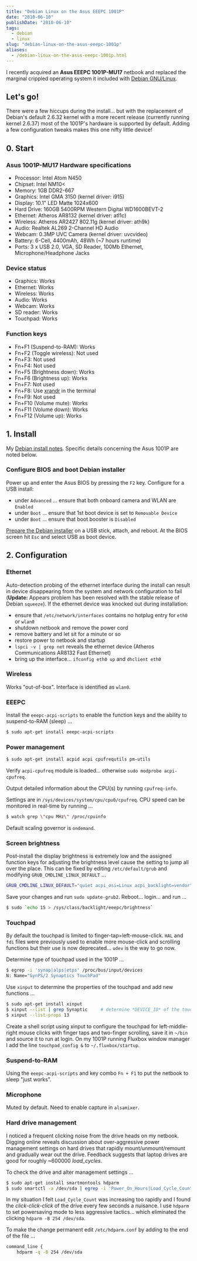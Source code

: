 ```yaml
---
title: "Debian Linux on the Asus EEEPC 1001P"
date: "2010-06-10"
publishDate: "2010-06-10"
tags:
  - debian
  - linux
slug: "debian-linux-on-the-asus-eeepc-1001p"
aliases:
  - /debian-linux-on-the-asus-eeepc-1001p.html
---
```


I recently acquired an **Asus EEEPC 1001P-MU17** netbook and replaced the marginal crippled operating system it included with [Debian GNU/Linux](http://www.circuidipity.com/install-debian-linux-squeeze.html).

## Let's go!

There were a few hiccups during the install... but with the replacement of Debian's default 2.6.32 kernel with a more recent release (currently running kernel 2.6.37) most of the 1001P's hardware is supported by default. Adding a few configuration tweaks makes this one nifty little device!

## 0. Start

### Asus 1001P-MU17 Hardware specifications

* Processor: Intel Atom N450
* Chipset: Intel NM10<
* Memory: 1GB DDR2-667
* Graphics: Intel GMA 3150 (kernel driver: i915)
* Display: 10.1" LED Matte 1024x600
* Hard Drive: 160GB 5400RPM Western Digital WD1600BEVT-2
* Ethernet: Atheros AR8132 (kernel driver: atl1c)
* Wireless: Atheros AR2427 802.11g (kernel driver: ath9k)
* Audio: Realtek AL269 2-Channel HD Audio
* Webcam: 0.3MP UVC Camera (kernel driver: uvcvideo)
* Battery: 6-Cell, 4400mAh, 48Wh (~7 hours runtime)
* Ports: 3 x USB 2.0, VGA, SD Reader, 100Mb Ethernet, Microphone/Headphone Jacks

### Device status

* Graphics: Works
* Ethernet: Works
* Wireless: Works
* Audio: Works
* Webcam: Works
* SD reader: Works
* Touchpad: Works

### Function keys

* Fn+F1 (Suspend-to-RAM): Works
* Fn+F2 (Toggle wireless): Not used
* Fn+F3: Not used
* Fn+F4: Not used
* Fn+F5 (Brightness down): Works
* Fn+F6 (Brightness up): Works
* Fn+F7: Not used
* Fn+F8: Use [xrandr](http://www.circuidipity.com/big-screen-little-screen-virtual-screen-dual-display-configuration-using-xrandr.html) in the terminal
* Fn+F9: Not used
* Fn+F10 (Volume mute): Works
* Fn+F11 (Volume down): Works
* Fn+F12 (Volume up): Works

## 1. Install

My [Debian install notes](http://www.circuidipity.com/install-debian-linux-squeeze.html). Specific details concerning the Asus 1001P are noted below.

### Configure BIOS and boot Debian installer

Power up and enter the Asus BIOS by pressing the `F2` key. Configure for a USB install:

* under `Advanced` ... ensure that both onboard camera and WLAN are `Enabled`
* under `Boot` ... ensure that 1st boot device is set to `Removable Device`
* under `Boot` ... ensure that boot booster is `Disabled`

[Prepare the Debian installer](http://www.circuidipity.com/install-debian-linux-squeeze.html) on a USB stick, attach, and reboot. At the BIOS screen hit ``Esc`` and select USB as boot device.

## 2. Configuration

### Ethernet

Auto-detection probing of the ethernet interface during the install can result in device disappearing from the system and network configuration to fail (**Update:** Appears problem has been resolved with the stable release of Debian `squeeze`). If the ethernet device was knocked out during installation:

* ensure that `/etc/network/interfaces` contains no hotplug entry for `eth0` or `wlan0`
* shutdown netbook and remove the power cord
* remove battery and let sit for a minute or so
* restore power to netbook and startup
* `lspci -v | grep net` reveals the ethernet device (Atheros Communications AR8132 Fast Ethernet)
* bring up the interface... `ifconfig eth0 up` and `dhclient eth0`

### Wireless

Works "out-of-box". Interface is identified as `wlan0`.

### EEEPC

Install the `eeepc-acpi-scripts` to enable the function keys and the ability to suspend-to-RAM (sleep) ...

```bash
$ sudo apt-get install eeepc-acpi-scripts
```

### Power management

```bash
$ sudo apt-get install acpid acpi cpufrequtils pm-utils
```

Verify `acpi-cpufreq` module is loaded... otherwise `sudo modprobe acpi-cpufreq`.

Output detailed information about the CPU(s) by running `cpufreq-info`.

Settings are in `/sys/devices/system/cpu/cpu0/cpufreq`. CPU speed can be monitored in real-time by running ...

```bash
$ watch grep \"cpu MHz\" /proc/cpuinfo
```

Default scaling governor is `ondemand`.

### Screen brightness

Post-install the display brightness is extremely low and the assigned function keys for adjusting the brightness level cause the setting to jump all over the place. This can be fixed by editing `/etc/default/grub` and modifying `GRUB_CMDLINE_LINUX_DEFAULT` ...

```bash
GRUB_CMDLINE_LINUX_DEFAULT="quiet acpi_osi=Linux acpi_backlight=vendor"
```

Save your changes and run `sudo update-grub2`. Reboot... login... and run ...

```bash
$ sudo `echo 15 > /sys/class/backlight/eeepc/brightness`
```

### Touchpad

By default the touchpad is limited to finger-tap=left-mouse-click. `HAL` and `fdi` files were previously used to enable more mouse-click and scrolling functions but their use is now deprecated... `udev` is the way to go now.


Determine type of touchpad used in the 1001P ...

```bash
$ egrep -i 'synap|alps|etps' /proc/bus/input/devices
N: Name="SynPS/2 Synaptics TouchPad"
```

Use `xinput` to determine the properties of the touchpad and add new functions ...

```bash
$ sudo apt-get install xinput
$ xinput --list | grep Synaptic     # determine *DEVICE_ID* of the touchpad ... on the 1001P its *id=13*)
$ xinput --list-props 13
```

Create a shell script using xinput to configure the touchpad for left-middle-right mouse clicks with finger taps and two-finger scrolling, save it in `~/bin` and source it to run at login. On my 1001P running Fluxbox window manager I add the line `touchpad_config &` to `~/.fluxbox/startup`.

### Suspend-to-RAM

Using the `eeepc-acpi-scripts` and key combo `Fn + F1` to put the netbook to sleep "just works".

### Microphone

Muted by default. Need to enable capture in `alsamixer`.

### Hard drive management

I noticed a frequent clicking noise from the drive heads on my netbook. Digging online reveals discussion about over-aggressive power management settings on hard drives that rapidly mount/unmount/remount and gradually wear out the drive. Feedback suggests that laptop drives are good for roughly ~600000 *load_cycles*.

To check the drive and alter management settings ...

```bash
$ sudo apt-get install smartmontools hdparm
$ sudo smartctl -a /dev/sda | egrep -i 'Power_On_Hours|Load_Cycle_Count'
```

In my situation I felt `Load_Cycle_Count` was increasing too rapidly and I found the *click-click-click* of the drive every few seconds a nuisance. I use `hdparm` to set powersaving mode to less aggressive tactics... which eliminated the clicking `hdparm -B 254 /dev/sda`.

To make the change permanent edit `/etc/hdparm.conf` by adding to the end of the file ...

```bash
command_line {
    hdparm -q -B 254 /dev/sda
```
